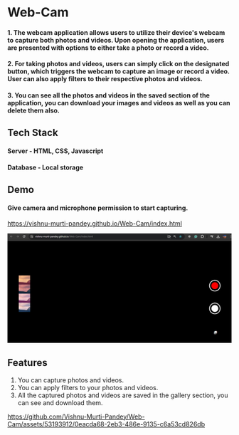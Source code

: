 # Web-Cam

#### 1. The webcam application allows users to utilize their device's webcam to capture both photos and videos. Upon opening the application, users are presented with options to either take a photo or record a video.
#### 2. For taking photos and videos, users can simply click on the designated button, which triggers the webcam to capture an image or record a video. User can also apply filters to their respective photos and videos.
#### 3. You can see all the photos and videos in the saved section of the application, you can download your images and videos as well as you can delete them also.

## Tech Stack

#### Server - HTML, CSS, Javascript
#### Database - Local storage

## Demo 
#### Give camera and microphone permission to start capturing.

https://vishnu-murti-pandey.github.io/Web-Cam/index.html

<img src="screenshots\cam.png" title="cam">


## Features 

1. You can capture photos and videos.
2. You can apply filters to your photos and videos.
3. All the captured photos and videos are saved in the gallery section, you can see and download them.

https://github.com/Vishnu-Murti-Pandey/Web-Cam/assets/53193912/0eacda68-2eb3-486e-9135-c6a53cd826db


